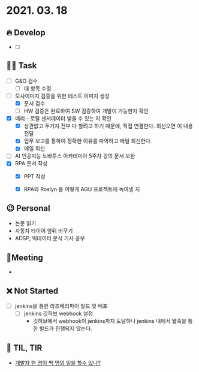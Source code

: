 # 2021. 03. 18

## 🔥 Develop

- [ ] 




##  🏳‍🌈 Task

- [ ] G&O 검수
  - [ ] 대 항목 수정
- [ ] 모사이미지 검증을 위한 테스트 이미지 생성
  - [x] 문서 검수
  - [ ] HW 검증은 완료하여 SW 검증하여 개발이 가능한지 확인
- [x] 메리 - 로탈 센서데이터 받을 수 있는 지 확인
  - [x] 상관없고 두가지 전부 다 할려고 하기 때문에, 직접 연결한다. 회신오면 이 내용 전달
  - [x] 업무 보고를 통하여 정확한 이유를 파악하고 메일 회신한다.
  - [x] 메일 회신
- [ ] AI 인공지능 노바투스 아카데미아 5주차 강의 문서 보완
- [x] RPA 문서 작성
  - [x] PPT 작성
  - [x] RPA와 Roslyn 를 어떻게 AGU 프로젝트에 녹여낼 지





## 😉 Personal

* 논문 읽기
* 자동차 타이어 앞뒤 바꾸기
* ADSP, 빅데이터 분석 기사 공부




## :dizzy: ​Meeting

* 



## ❌ Not Started

- [ ] jenkins을 통한 라즈베리파이 빌드 및 배포
  - [ ] jenkins 깃허브 webhook 설정
    * 깃허브에서 webhook이 jenkins까지 도달하나 jenkins 내에서 웹훅을 통한 빌드가 진행되지 않는다.



## 📸 TIL, TIR

* [개발자 한 명이 백 명의 일을 할수 있나?](http://www.ikwisdom.com/2021/03/100.html?m=0)

